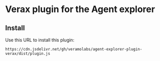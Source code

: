 # Verax plugin for the Agent explorer

## Install

Use this URL to install this plugin:

`https://cdn.jsdelivr.net/gh/veramolabs/agent-explorer-plugin-verax/dist/plugin.js`
